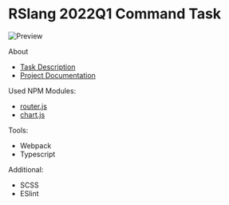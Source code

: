 # RSlang 2022Q1 Command Task

![Preview](https://user-images.githubusercontent.com/26232484/187566351-02bba32a-3d20-4709-9d08-3b11d93fd422.png)

About
* [Task Description](https://github.com/rolling-scopes-school/tasks/blob/master/tasks/stage-2/rs-lang/rslang.md)
* [Project Documentation](https://goofy-secure-b26.notion.site/RS-Lang-02cab7e30a424ca184c9284203e33e1e)

Used NPM Modules:
* [router.js](https://www.npmjs.com/package/routerjs)
* [chart.js](https://www.npmjs.com/package/chart.js)

Tools:
* Webpack
* Typescript

Additional:
* SCSS
* ESlint